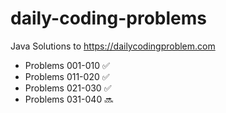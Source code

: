 # daily-coding-problems
Java Solutions to https://dailycodingproblem.com

* Problems 001-010	:white_check_mark:
* Problems 011-020	:white_check_mark:
* Problems 021-030	:white_check_mark:
* Problems 031-040	:soon:
